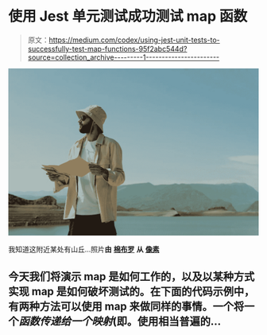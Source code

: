 # 使用 Jest 单元测试成功测试 map 函数

> 原文：<https://medium.com/codex/using-jest-unit-tests-to-successfully-test-map-functions-95f2abc544d?source=collection_archive---------1----------------------->

![](img/69c18ad69d4281256f1588253852a4a2.png)

我知道这附近某处有山丘…照片**由** [**棉布罗**](https://www.pexels.com/@cottonbro?utm_content=attributionCopyText&utm_medium=referral&utm_source=pexels) **从** [**像素**](https://www.pexels.com/photo/sea-landscape-nature-man-9909207/?utm_content=attributionCopyText&utm_medium=referral&utm_source=pexels)

## 今天我们将演示 map 是如何工作的，以及以某种方式实现 map 是如何破坏测试的。在下面的代码示例中，有两种方法可以使用 map 来做同样的事情。一个将一个*函数传递给一个映射*(即。使用相当普遍的…